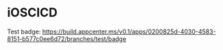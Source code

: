# iOSCICD
Test badge:
https://build.appcenter.ms/v0.1/apps/0200825d-4030-4583-8151-b577c0ee6d72/branches/test/badge
